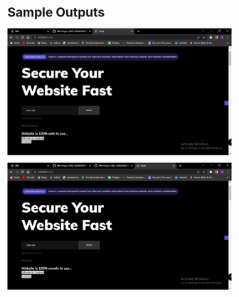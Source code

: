# Sample Outputs

![This is an image](https://github.com/IBM-EPBL/IBM-Project-2042-1658424437/blob/main/Project%20Development%20Phase/Sprint%204/sample%20output%201.png)

![This is an image](https://github.com/IBM-EPBL/IBM-Project-2042-1658424437/blob/main/Project%20Development%20Phase/Sprint%204/sample%20output%202.png)
